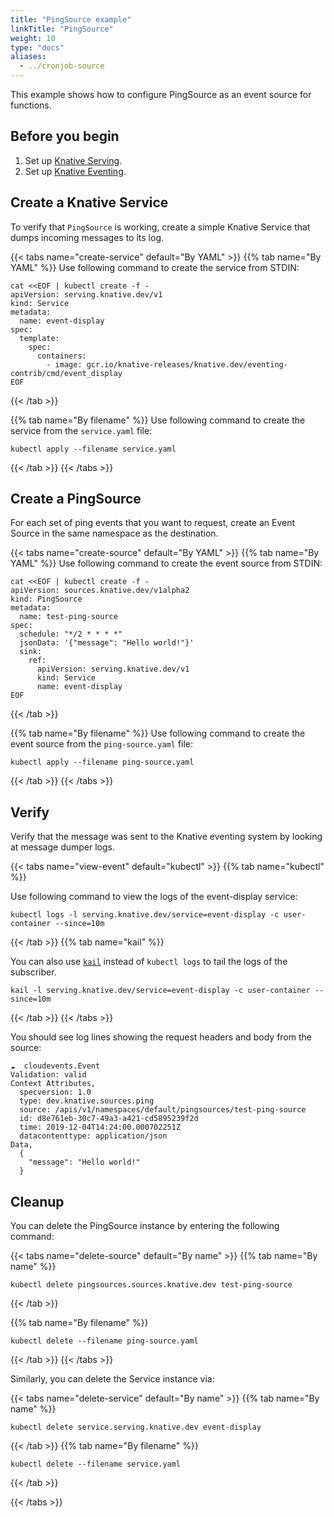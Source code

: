 ```yaml
---
title: "PingSource example"
linkTitle: "PingSource"
weight: 10
type: "docs"
aliases:
  - ../cronjob-source
---
```


This example shows how to configure PingSource as an event source for
functions.

## Before you begin

1. Set up [Knative Serving](../../../serving).
1. Set up [Knative Eventing](../../../eventing).

## Create a Knative Service

To verify that `PingSource` is working, create a simple Knative
Service that dumps incoming messages to its log.

{{< tabs name="create-service" default="By YAML" >}}
{{% tab name="By YAML" %}}
Use following command to create the service from STDIN:

```shell
cat <<EOF | kubectl create -f -
apiVersion: serving.knative.dev/v1
kind: Service
metadata:
  name: event-display
spec:
  template:
    spec:
      containers:
        - image: gcr.io/knative-releases/knative.dev/eventing-contrib/cmd/event_display
EOF
```
{{< /tab >}}

{{% tab name="By filename" %}}
Use following command to create the service from the `service.yaml` file:

```shell
kubectl apply --filename service.yaml
```
{{< /tab >}}
{{< /tabs >}}

## Create a PingSource

For each set of ping events that you want to request, create an Event
Source in the same namespace as the destination.

{{< tabs name="create-source" default="By YAML" >}}
{{% tab name="By YAML" %}}
Use following command to create the event source from STDIN:

```shell
cat <<EOF | kubectl create -f -
apiVersion: sources.knative.dev/v1alpha2
kind: PingSource
metadata:
  name: test-ping-source
spec:
  schedule: "*/2 * * * *"
  jsonData: '{"message": "Hello world!"}'
  sink:
    ref:
      apiVersion: serving.knative.dev/v1
      kind: Service
      name: event-display
EOF
```
{{< /tab >}}

{{% tab name="By filename" %}}
Use following command to create the event source from the `ping-source.yaml` file:

```shell
kubectl apply --filename ping-source.yaml
```
{{< /tab >}}
{{< /tabs >}}


## Verify

Verify that the message was sent to the Knative eventing system by
looking at message dumper logs.

{{< tabs name="view-event" default="kubectl" >}}
{{% tab name="kubectl" %}}

Use following command to view the logs of the event-display service:

```shell
kubectl logs -l serving.knative.dev/service=event-display -c user-container --since=10m
```

{{< /tab >}}
{{% tab name="kail" %}}

You can also use [`kail`](https://github.com/boz/kail) instead of `kubectl logs`
to tail the logs of the subscriber.

```shell
kail -l serving.knative.dev/service=event-display -c user-container --since=10m
```

{{< /tab >}}
{{< /tabs >}}

You should see log lines showing the request headers and body from the source:

```
☁️  cloudevents.Event
Validation: valid
Context Attributes,
  specversion: 1.0
  type: dev.knative.sources.ping
  source: /apis/v1/namespaces/default/pingsources/test-ping-source
  id: d8e761eb-30c7-49a3-a421-cd5895239f2d
  time: 2019-12-04T14:24:00.000702251Z
  datacontenttype: application/json
Data,
  {
    "message": "Hello world!"
  }
```

## Cleanup

You can delete the PingSource instance by entering the following command:

{{< tabs name="delete-source" default="By name" >}}
{{% tab name="By name" %}}
```shell
kubectl delete pingsources.sources.knative.dev test-ping-source
```
{{< /tab >}}

{{% tab name="By filename" %}}
```shell
kubectl delete --filename ping-source.yaml
```
{{< /tab >}}
{{< /tabs >}}


Similarly, you can delete the Service instance via:

{{< tabs name="delete-service" default="By name" >}}
{{% tab name="By name" %}}
```shell
kubectl delete service.serving.knative.dev event-display
```
{{< /tab >}}
{{% tab name="By filename" %}}
```shell
kubectl delete --filename service.yaml
```
{{< /tab >}}

{{< /tabs >}}
